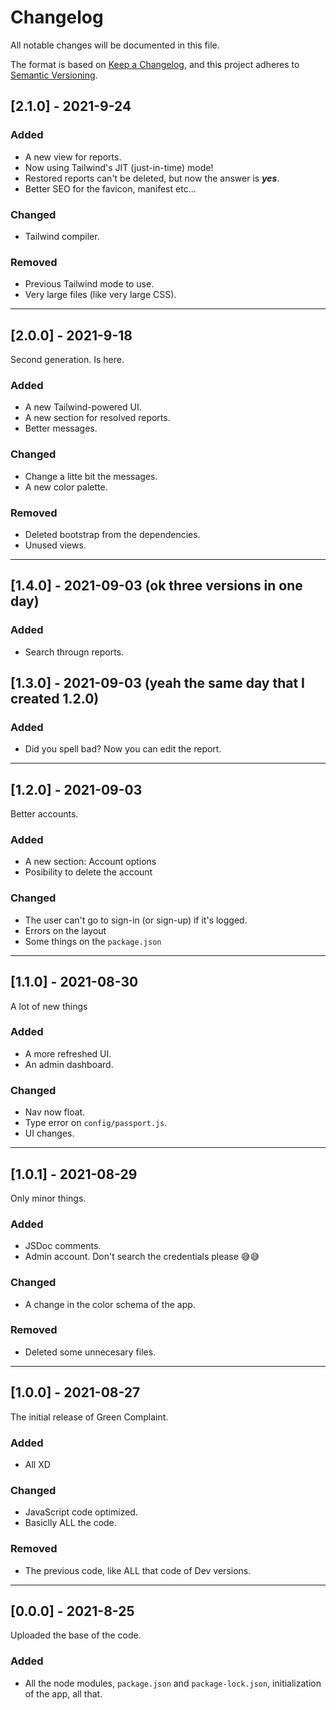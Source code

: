 # Changelog
All notable changes will be documented in this file.

The format is based on [Keep a Changelog](https://keepachangelog.com/en/1.0.0/),
and this project adheres to [Semantic Versioning](https://semver.org/spec/v2.0.0.html).

## [2.1.0] - 2021-9-24

### Added

- A new view for reports.
- Now using Tailwind's JIT (just-in-time) mode!
- Restored reports can't be deleted, but now the answer is _**yes**_.
- Better SEO for the favicon, manifest etc...

### Changed

- Tailwind compiler.

### Removed 
- Previous Tailwind mode to use.
- Very large files (like very large CSS).

---

## [2.0.0] - 2021-9-18

Second generation. Is here.

### Added

- A new Tailwind-powered UI.
- A new section for resolved reports.
- Better messages.

### Changed

- Change a litte bit the messages.
- A new color palette.

### Removed

- Deleted bootstrap from the dependencies.
- Unused views.

---

## [1.4.0] - 2021-09-03 (ok three versions in one day)

### Added

- Search througn reports.

## [1.3.0] - 2021-09-03 (yeah the same day that I created 1.2.0)

### Added

- Did you spell bad? Now you can edit the report.

---

## [1.2.0] - 2021-09-03

Better accounts.

### Added

- A new section: Account options
- Posibility to delete the account

### Changed

- The user can't go to sign-in (or sign-up) if it's logged.
- Errors on the layout
- Some things on the `package.json`

---

## [1.1.0] - 2021-08-30

A lot of new things

### Added

- A more refreshed UI.
- An admin dashboard.

### Changed

- Nav now float.
- Type error on `config/passport.js`. 
- UI changes.

---

## [1.0.1] - 2021-08-29

Only minor things.

### Added

- JSDoc comments.
- Admin account. Don't search the credentials please 😅😅

### Changed

- A change in the color schema of the app.

### Removed

- Deleted some unnecesary files.

---

## [1.0.0] - 2021-08-27

The initial release of Green Complaint.

### Added

- All XD

### Changed

- JavaScript code optimized.
- Basiclly ALL the code.

### Removed

- The previous code, like ALL that code of Dev versions.

---

## [0.0.0] - 2021-8-25

Uploaded the base of the code.

### Added

- All the node modules, `package.json` and `package-lock.json`, initialization of the app, all that.
